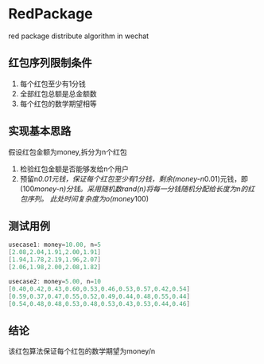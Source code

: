 # RedPackage
red package distribute algorithm in wechat

## 红包序列限制条件
1. 每个红包至少有1分钱
2. 全部红包总额是总金额数
3. 每个红包的数学期望相等

## 实现基本思路
假设红包金额为money,拆分为n个红包
1. 检验红包金额是否能够发给n个用户
2. 预留n*0.01元钱，保证每个红包至少有1分钱，剩余(money-n*0.01)元钱，即(100*money-n)分钱。采用随机数rand(n)将每一分钱随机分配给长度为n的红包序列。
此处时间复杂度为o(money*100)

## 测试用例
``` c++
usecase1: money=10.00, n=5
[2.08,2.04,1.91,2.00,1.91]
[1.94,1.78,2.19,1.96,2.07]
[2.06,1.98,2.00,2.08,1.82]

usecase2: money=5.00, n=10
[0.40,0.42,0.43,0.60,0.53,0.46,0.53,0.57,0.42,0.54]
[0.59,0.37,0.47,0.55,0.52,0.49,0.44,0.48,0.55,0.44]
[0.54,0.48,0.48,0.53,0.48,0.53,0.43,0.53,0.44,0.46]
```

## 结论
该红包算法保证每个红包的数学期望为money/n

